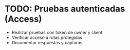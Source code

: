 # TODO: Pruebas autenticadas (Access)

- Realizar pruebas con token de owner y client
- Verificar acceso a rutas protegidas
- Documentar respuestas y capturas
